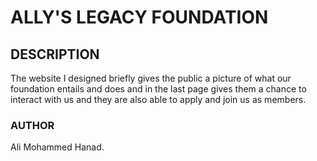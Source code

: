 # ALLY'S LEGACY FOUNDATION

## DESCRIPTION
The website I designed briefly gives the public a picture of what our foundation entails and does and in the last page gives them a chance to interact with us and they are also able to apply and join us as members.

### AUTHOR 
Ali Mohammed Hanad.

### 